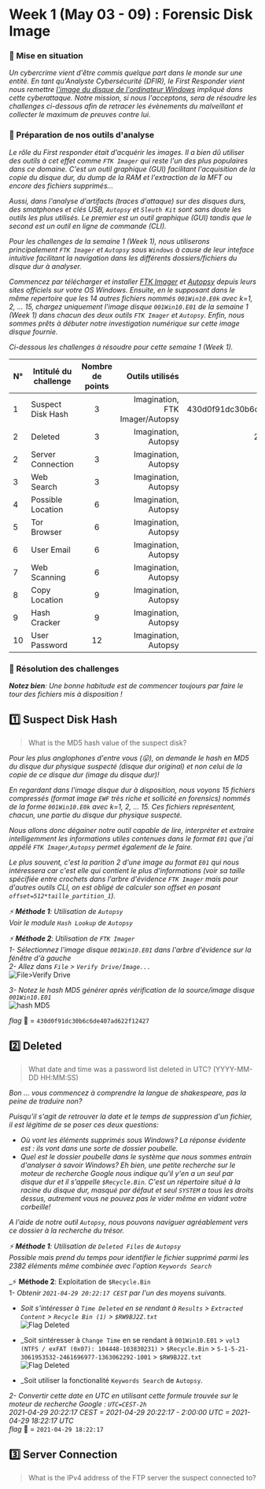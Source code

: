 # Week 1 (May 03 - 09) : Forensic Disk Image 

### :balloon: Mise en situation  
_Un cybercrime vient d'être commis quelque part dans le monde sur une entité. En tant qu'Analyste Cybersécurité (DFIR), le First Responder vient nous remettre [l'image du disque de l'ordinateur Windows](https://github.com/nanamou224/CTF-writeup/blob/main/2021%20-%20Africa%20Digital%20Forensics%20CTF/Ressources/Africa-DFIRCTF-2021-WK01_archive.torrent) impliqué dans cette cyberattaque. Notre mission, si nous l'acceptons, sera de résoudre les challenges ci-dessous afin de retracer les évènements du malveillant et collecter le maximum de preuves contre lui._   


### :balloon: Préparation de nos outils d'analyse
_Le rôle du First responder était d'acquérir les images. Il a bien dû utiliser des outils à cet effet comme `FTK Imager` qui reste l'un des plus populaires dans ce domaine. C'est un outil graphique (GUI) facilitant l'acquisition de la copie du disque dur, du dump de la RAM et l'extraction de la MFT ou encore des fichiers supprimés..._   

_Aussi, dans l'analyse d'artifacts (traces d'attaque) sur des disques durs, des smatphones et clés USB, `Autopsy` et `Sleuth Kit` sont sans doute les outils les plus utilisés. Le premier est un outil graphique (GUI) tandis que le second est un outil en ligne de commande (CLI)._  

_Pour les challenges de la semaine 1 (Week 1), nous utiliserons principalement `FTK Imager` et `Autopsy` sous `Windows` à cause de leur inteface intuitive facilitant la navigation dans les différents dossiers/fichiers du disque dur à analyser._   

_Commencez par télécharger et installer [FTK Imager](https://accessdata.com/product-download/ftk-imager-version-4-5) et [Autopsy](https://www.autopsy.com/download/) depuis leurs sites officiels sur votre OS Windows. Ensuite, en le supposant dans le même repertoire que les 14 autres fichiers nommés `001Win10.E0k` avec k=1, 2, ... 15, chargez uniquement l'image disque `001Win10.E01` de la semaine 1 (Week 1) dans chacun des deux outils `FTK Imager` et `Autopsy`. Enfin, nous sommes prêts à débuter notre investigation numérique sur cette image disque fournie._  

_Ci-dessous les challenges à résoudre pour cette semaine 1 (Week 1)._  

|  N°  | Intitulé du challenge    | Nombre de points  | Outils utilisés                 |        Flags                               |
| -----| -------------------------|:-----------------:| -------------------------------:| ------------------------------------------:|
|   1  | Suspect Disk Hash        |         3         | Imagination, FTK Imager/Autopsy | 430d0f91dc30b6c6de407ad622f12427           |
|   2  | Deleted                  |         3         | Imagination, Autopsy            | 2021-04-29 18:22:17                        | 
|   2  | Server Connection        |         3         | Imagination, Autopsy            | :heavy_check_mark:                         |
|   3  | Web Search               |         3         | Imagination, Autopsy            | :heavy_check_mark:                         |
|   4  | Possible Location        |         6         | Imagination, Autopsy            | :heavy_check_mark:                         |
|   5  | Tor Browser              |         6         | Imagination, Autopsy            | :heavy_check_mark:                         |
|   6  | User Email               |         6         | Imagination, Autopsy            | :heavy_check_mark:                         |
|   7  | Web Scanning             |         6         | Imagination, Autopsy            | :heavy_check_mark:                         |
|   8  | Copy Location            |         9         | Imagination, Autopsy            | :heavy_check_mark:                         |
|   9  | Hash Cracker             |         9         | Imagination, Autopsy            | :heavy_check_mark:                         |
|  10  | User Password            |        12         | Imagination, Autopsy            | :heavy_check_mark:                         |

### :balloon: Résolution des challenges
_**Notez bien**: Une bonne habitude est de commencer toujours par faire le tour des fichiers mis à disposition !_  

## :one: Suspect Disk Hash  
>What is the MD5 hash value of the suspect disk?  

_Pour les plus anglophones d'entre vous (:stuck_out_tongue:), on demande le hash en MD5 du disque dur physique suspecté (disque dur original) et non celui de la copie de ce disque dur (image du disque dur)!_  

_En regardant dans l'image disque dur à disposition, nous voyons 15 fichiers compressés (format image `EWF` très riche et sollicité en forensics) nommés de la forme `001Win10.E0k` avec k=1, 2, ... 15. Ces fichiers représentent, chacun, une partie du disque dur physique suspecté._  

_Nous allons donc dégainer notre outil capable de lire, interpréter et extraire intelligemment les informations utiles contenues dans le format `E01` que j'ai appélé `FTK Imager`,`Autopsy` permet également de le faire._  

_Le plus souvent, c'est la parition 2 d'une image au format `E01` qui nous intéressera car c'est elle qui contient le plus d'informations (voir sa taille spécifiée entre crochets dans l'arbre d'évidence `FTK Imager` mais pour d'autres outils CLI, on est obligé de calculer son offset en posant `offset=512*taille_partition_1`)._

_:zap: **Méthode 1**: Utilisation de `Autopsy`   
Voir le module `Hash Lookup` de `Autopsy`_   

_:zap: **Méthode 2**: Utilisation de `FTK Imager`  
1- Sélectionnez l'image disque `001Win10.E01` dans l'arbre d'évidence sur la fénêtre d'à gauche     
2- Allez dans `File` > `Verify Drive/Image...`_   
![`File`>`Verify Drive`](https://github.com/nanamou224/CTF-writeup/blob/main/2021%20-%20Africa%20Digital%20Forensics%20CTF/Screenshots/Hash%20Hard%20Disk%20FTK%20Imager.png)  

_3- Notez le hash MD5 générer après vérification de la source/image disque `001Win10.E01`_    
![ hash MD5](https://github.com/nanamou224/CTF-writeup/blob/main/2021%20-%20Africa%20Digital%20Forensics%20CTF/Screenshots/flag%20Suspect%20Disk%20Hash.png)  

_flag_ :triangular_flag_on_post: = `430d0f91dc30b6c6de407ad622f12427` 

 
 
## :two: Deleted  
>What date and time was a password list deleted in UTC? (YYYY-MM-DD HH:MM:SS)  

_Bon ... vous commencez à comprendre la langue de shakespeare, pas la peine de traduire non?_   

_Puisqu'il s'agit de retrouver la date et le temps de suppression d'un fichier, il est légitime de se poser ces deux questions:_    
- _Où vont les éléments supprimés sous Windows? La réponse évidente est : ils vont dans une sorte de dossier poubelle._   
- _Quel est le dossier poubelle dans le système que nous sommes entrain d'analyser à savoir Windows? Eh bien, une petite recherche sur le moteur de recherche Google nous indique 
qu'il y'en a un seul par disque dur et il s'appelle `$Recycle.Bin`. C'est un répertoire situé à la racine du disque dur, masqué par défaut et seul `SYSTEM` a tous les droits dessus, autrement vous ne pouvez pas le vider même en vidant votre corbeille!_  

_A l'aide de notre outil `Autopsy`, nous pouvons naviguer agréablement vers ce dossier à la recherche du trésor._   

_:zap: **Méthode 1**: Utilisation de `Deleted Files` de `Autopsy`  
Possible mais prend du temps pour identifier le fichier supprimé parmi les 2382 éléments même combinée avec l'option `Keywords Search`_      

_:zap: **Méthode 2**: Exploitation de `$Recycle.Bin`  
1- _Obtenir `2021-04-29 20:22:17 CEST` par l'un des moyens suivants._
- _Soit s'intéresser à `Time Deleted` en se rendant à `Results` > `Extracted Content` > `Recycle Bin (1)` > `$RW9BJ2Z.txt`_  
![Flag Deleted](https://github.com/nanamou224/CTF-writeup/blob/main/2021%20-%20Africa%20Digital%20Forensics%20CTF/Screenshots/flag%20bis%20Deleted.png)  

- _Soit sintéresser à `Change Time` en se rendant à `001Win10.E01` > `vol3 (NTFS / exFAT (0x07): 104448-103830231)` > `$Recycle.Bin` > `S-1-5-21-3061953532-2461696977-1363062292-1001` > `$RW9BJ2Z.txt`  
![Flag Deleted](https://github.com/nanamou224/CTF-writeup/blob/main/2021%20-%20Africa%20Digital%20Forensics%20CTF/Screenshots/flag%20Deleted.png) 

- _Soit utiliser la fonctionalité `Keywords Search` de `Autopsy`.  

_2- Convertir cette date en UTC en utilisant cette formule trouvée sur le moteur de recherche Google : `UTC=CEST-2h`   
2021-04-29 20:22:17 CEST = 2021-04-29 20:22:17 - 2:00:00 UTC = 2021-04-29 18:22:17 UTC_  
_flag_ :triangular_flag_on_post: = `2021-04-29 18:22:17` 




## :three: Server Connection 
>What is the IPv4 address of the FTP server the suspect connected to? 


